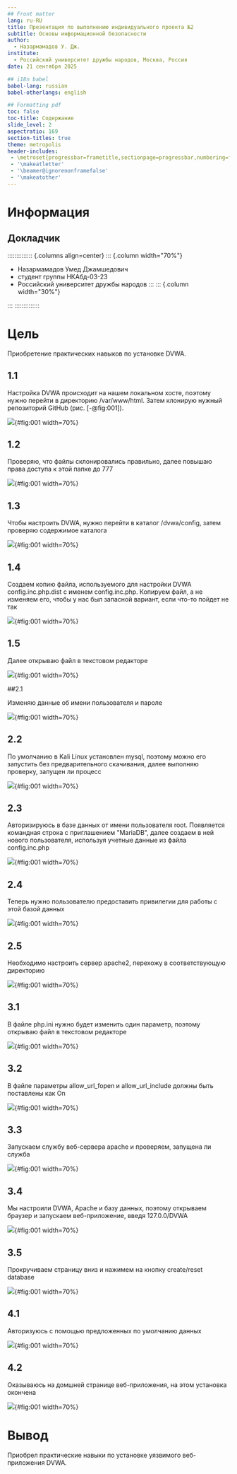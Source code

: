 ```yaml
---
## Front matter
lang: ru-RU
title: Презентация по выполнению индивидуального проекта №2
subtitle: Основы информационной безопасности
author:
  - Назармамадов У. Дж.
institute:
  - Российский университет дружбы народов, Москва, Россия
date: 21 сентября 2025

## i18n babel
babel-lang: russian
babel-otherlangs: english

## Formatting pdf
toc: false
toc-title: Содержание
slide_level: 2
aspectratio: 169
section-titles: true
theme: metropolis
header-includes:
 - \metroset{progressbar=frametitle,sectionpage=progressbar,numbering=fraction}
 - '\makeatletter'
 - '\beamer@ignorenonframefalse'
 - '\makeatother'
---
```


# Информация

## Докладчик

:::::::::::::: {.columns align=center}
::: {.column width="70%"}

  * Назармамадов Умед Джамшедович
  * студент группы НКАбд-03-23
  * Российский университет дружбы народов
:::
::: {.column width="30%"}


:::
::::::::::::::

# Цель

Приобретение практических навыков по установке DVWA.

## 1.1

Настройка DVWA происходит на нашем локальном хосте, поэтому нужно перейти в директорию /var/www/html. Затем клонирую нужный репозиторий GitHub (рис. [-@fig:001]).

![](image/1.png){#fig:001 width=70%}

## 1.2

Проверяю, что файлы склонировались правильно, далее повышаю права доступа к этой папке до 777

![](image/2.png){#fig:001 width=70%}

## 1.3

Чтобы настроить DVWA, нужно перейти в каталог /dvwa/config, затем проверяю содержимое каталога

![](image/3.png){#fig:001 width=70%}

## 1.4

Создаем копию файла, используемого для настройки DVWA config.inc.php.dist с именем config.inc.php. Копируем файл, а не изменяем его, чтобы у нас был запасной вариант, если что-то пойдет не так

![](image/4.png){#fig:001 width=70%}

## 1.5

Далее открываю файл в текстовом редакторе

![](image/5.png){#fig:001 width=70%}

##2.1

Изменяю данные об имени пользователя и пароле

![](image/6.png){#fig:001 width=70%}

## 2.2

По умолчанию в Kali Linux установлен mysql, поэтому можно его запустить без предварительного скачивания, далее выполняю проверку, запущен ли процесс

![](image/7.png){#fig:001 width=70%}

## 2.3

Авторизируюсь в базе данных от имени пользователя root. Появляется командная строка с приглашением "MariaDB", далее создаем в ней нового пользователя, используя учетные данные из файла config.inc.php

![](image/8.png){#fig:001 width=70%}

## 2.4

Теперь нужно пользователю предоставить привилегии для работы с этой базой данных

![](image/9.png){#fig:001 width=70%}

## 2.5

Необходимо настроить сервер apache2, перехожу в соответствующую директорию

![](image/10.png){#fig:001 width=70%}

## 3.1

В файле php.ini нужно будет изменить один параметр, поэтому открываю файл в текстовом редакторе 

![](image/11.png){#fig:001 width=70%}

## 3.2

В файле параметры allow_url_fopen и allow_url_include должны быть поставлены как On

![](image/12.png){#fig:001 width=70%}

## 3.3

Запускаем службу веб-сервера apache и проверяем, запущена ли служба

![](image/13.png){#fig:001 width=70%}

## 3.4

Мы настроили DVWA, Apache и базу данных, поэтому открываем браузер и запускаем веб-приложение, введя 127.0.0/DVWA

![](image/14.png){#fig:001 width=70%}

## 3.5

Прокручиваем страницу вниз и нажимем на кнопку create/reset database

![](image/15.png){#fig:001 width=70%}

## 4.1

Авторизуюсь с помощью предложенных по умолчанию данных

![](image/16.png){#fig:001 width=70%}

## 4.2

Оказываюсь на домшней странице веб-приложения, на этом установка окончена

![](image/16.png){#fig:001 width=70%}

# Вывод

Приобрел практические навыки по установке уязвимого веб-приложения DVWA.
